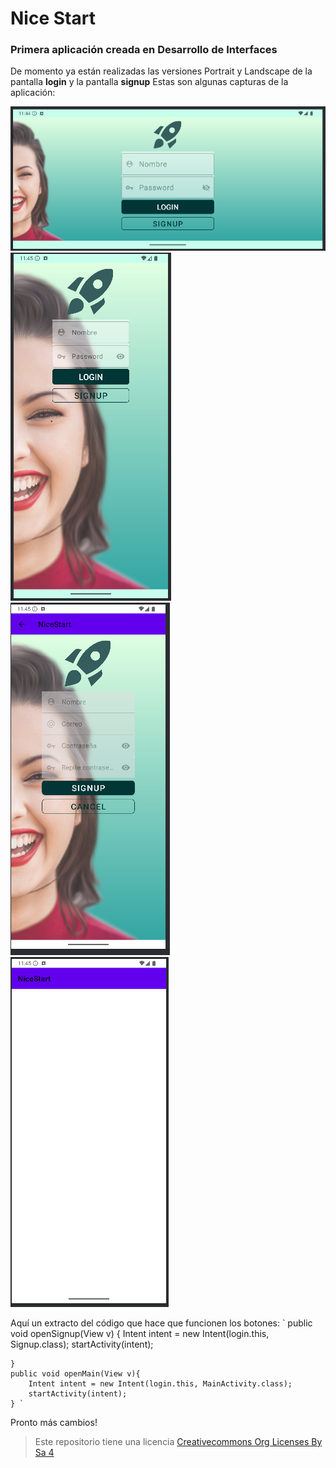 # Nice Start 

### Primera aplicación creada en Desarrollo de Interfaces


De momento ya están realizadas las versiones Portrait y Landscape de la pantalla **login** y la pantalla **signup**
Estas son algunas capturas de la aplicación:


![login activity](img/cap1.png)
![login activity](img/cap2.PNG)
![login activity](img/cap3.PNG)
![login activity](img/cap4.PNG)

Aquí un extracto del código que hace que funcionen los botones:
`    public void openSignup(View v) {
        Intent intent = new Intent(login.this, Signup.class);
        startActivity(intent);

    }
    public void openMain(View v){
        Intent intent = new Intent(login.this, MainActivity.class);
        startActivity(intent);
    } `

Pronto más cambios!

>Este repositorio tiene una licencia
>[Creativecommons Org Licenses By Sa 4](http://creativecommons.org/licenses/by-sa/4.0/)
